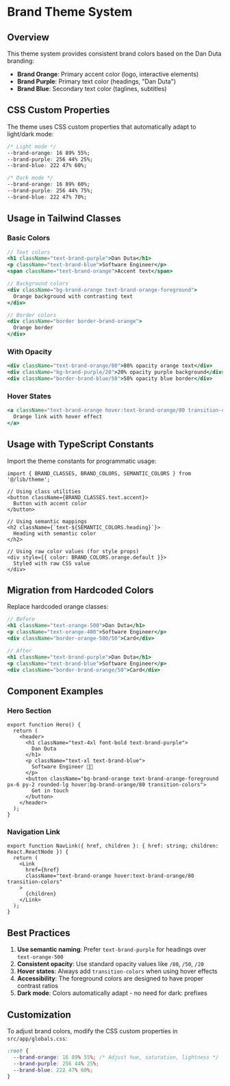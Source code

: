 # Brand Theme System

## Overview

This theme system provides consistent brand colors based on the Dan Duta branding:
- **Brand Orange**: Primary accent color (logo, interactive elements)
- **Brand Purple**: Primary text color (headings, "Dan Duta")  
- **Brand Blue**: Secondary text color (taglines, subtitles)

## CSS Custom Properties

The theme uses CSS custom properties that automatically adapt to light/dark mode:

```css
/* Light mode */
--brand-orange: 16 89% 55%;
--brand-purple: 256 44% 25%;
--brand-blue: 222 47% 60%;

/* Dark mode */
--brand-orange: 16 89% 60%;
--brand-purple: 256 44% 75%;
--brand-blue: 222 47% 70%;
```

## Usage in Tailwind Classes

### Basic Colors
```jsx
// Text colors
<h1 className="text-brand-purple">Dan Duta</h1>
<p className="text-brand-blue">Software Engineer</p>
<span className="text-brand-orange">Accent text</span>

// Background colors
<div className="bg-brand-orange text-brand-orange-foreground">
  Orange background with contrasting text
</div>

// Border colors
<div className="border border-brand-orange">
  Orange border
</div>
```

### With Opacity
```jsx
<div className="text-brand-orange/80">80% opacity orange text</div>
<div className="bg-brand-purple/20">20% opacity purple background</div>
<div className="border-brand-blue/50">50% opacity blue border</div>
```

### Hover States
```jsx
<a className="text-brand-orange hover:text-brand-orange/80 transition-colors">
  Orange link with hover effect
</a>
```

## Usage with TypeScript Constants

Import the theme constants for programmatic usage:

```tsx
import { BRAND_CLASSES, BRAND_COLORS, SEMANTIC_COLORS } from '@/lib/theme';

// Using class utilities
<button className={BRAND_CLASSES.text.accent}>
  Button with accent color
</button>

// Using semantic mappings
<h2 className={`text-${SEMANTIC_COLORS.heading}`}>
  Heading with semantic color
</h2>

// Using raw color values (for style props)
<div style={{ color: BRAND_COLORS.orange.default }}>
  Styled with raw CSS value
</div>
```

## Migration from Hardcoded Colors

Replace hardcoded orange classes:

```jsx
// Before
<h1 className="text-orange-500">Dan Duta</h1>
<p className="text-orange-400">Software Engineer</p>
<div className="border-orange-500/50">Card</div>

// After
<h1 className="text-brand-purple">Dan Duta</h1>
<p className="text-brand-blue">Software Engineer</p>
<div className="border-brand-orange/50">Card</div>
```

## Component Examples

### Hero Section
```tsx
export function Hero() {
  return (
    <header>
      <h1 className="text-4xl font-bold text-brand-purple">
        Dan Duta
      </h1>
      <p className="text-xl text-brand-blue">
        Software Engineer 🧑‍💻
      </p>
      <button className="bg-brand-orange text-brand-orange-foreground px-6 py-2 rounded-lg hover:bg-brand-orange/80 transition-colors">
        Get in touch
      </button>
    </header>
  );
}
```

### Navigation Link
```tsx
export function NavLink({ href, children }: { href: string; children: React.ReactNode }) {
  return (
    <Link 
      href={href}
      className="text-brand-orange hover:text-brand-orange/80 transition-colors"
    >
      {children}
    </Link>
  );
}
```

## Best Practices

1. **Use semantic naming**: Prefer `text-brand-purple` for headings over `text-orange-500`
2. **Consistent opacity**: Use standard opacity values like `/80`, `/50`, `/20`
3. **Hover states**: Always add `transition-colors` when using hover effects
4. **Accessibility**: The foreground colors are designed to have proper contrast ratios
5. **Dark mode**: Colors automatically adapt - no need for dark: prefixes

## Customization

To adjust brand colors, modify the CSS custom properties in `src/app/globals.css`:

```css
:root {
  --brand-orange: 16 89% 55%; /* Adjust hue, saturation, lightness */
  --brand-purple: 256 44% 25%;
  --brand-blue: 222 47% 60%;
}
``` 